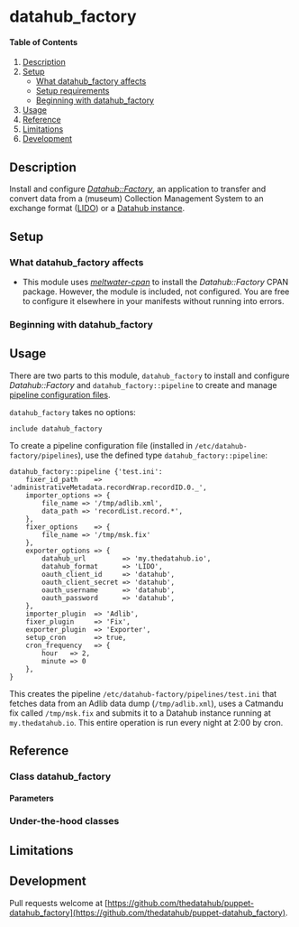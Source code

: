 # datahub_factory

#### Table of Contents

1. [Description](#description)
2. [Setup](#setup)
    * [What datahub_factory affects](#what-datahub_factory-affects)
    * [Setup requirements](#setup-requirements)
    * [Beginning with datahub_factory](#beginning-with-datahub_factory)
3. [Usage](#usage)
4. [Reference](#reference)
5. [Limitations](#limitations)
6. [Development](#development)

## Description
Install and configure [_Datahub::Factory_](https://thedatahub.github.io/Datahub-Factory/), an application to transfer and convert data from a (museum) Collection Management System to an exchange format ([LIDO](http://network.icom.museum/cidoc/working-groups/lido/what-is-lido/)) or a [Datahub instance](https://github.com/thedatahub/Datahub).

## Setup

### What datahub_factory affects
* This module uses [_meltwater-cpan_](https://forge.puppet.com/meltwater/cpan) to install the _Datahub::Factory_ CPAN package. However, the module is included, not configured. You are free to configure it elsewhere in your manifests without running into errors.

### Beginning with datahub_factory

## Usage
There are two parts to this module, `datahub_factory` to install and configure _Datahub::Factory_ and `datahub_factory::pipeline` to create and manage [pipeline configuration files](https://thedatahub.github.io/Datahub-Factory/pipeline).

`datahub_factory` takes no options:

```
include datahub_factory
```

To create a pipeline configuration file (installed in `/etc/datahub-factory/pipelines`), use the defined type `datahub_factory::pipeline`:

```
datahub_factory::pipeline {'test.ini':
    fixer_id_path    => 'administrativeMetadata.recordWrap.recordID.0._',
    importer_options => {
        file_name => '/tmp/adlib.xml',
        data_path => 'recordList.record.*',
    },
    fixer_options    => {
        file_name => '/tmp/msk.fix'
    },
    exporter_options => {
        datahub_url         => 'my.thedatahub.io',
        datahub_format      => 'LIDO',
        oauth_client_id     => 'datahub',
        oauth_client_secret => 'datahub',
        oauth_username      => 'datahub',
        oauth_password      => 'datahub',
    },
    importer_plugin  => 'Adlib',
    fixer_plugin     => 'Fix',
    exporter_plugin  => 'Exporter',
    setup_cron       => true,
    cron_frequency   => {
        hour   => 2,
        minute => 0
    },
}
```

This creates the pipeline `/etc/datahub-factory/pipelines/test.ini` that fetches data from an Adlib data dump (`/tmp/adlib.xml`), uses a Catmandu fix called `/tmp/msk.fix` and submits it to a Datahub instance running at `my.thedatahub.io`. This entire operation is run every night at 2:00 by cron.

## Reference

### Class datahub_factory


#### Parameters


### Under-the-hood classes


## Limitations


## Development

Pull requests welcome at [https://github.com/thedatahub/puppet-datahub_factory](https://github.com/thedatahub/puppet-datahub_factory).

